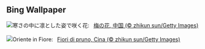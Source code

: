 ## Bing Wallpaper
![](https://www.bing.com/th?id=OHR.PlumBlossom_JA-JP3242294823_UHD.jpg&w=1000)寒さの中に凛とした姿で咲く花:&nbsp;&ensp;[梅の花, 中国 (© zhikun sun/Getty Images)](https://www.bing.com/th?id=OHR.PlumBlossom_JA-JP3242294823_UHD.jpg)
<br><br/>
![](https://www.bing.com/th?id=OHR.PlumBlossom_IT-IT9649247802_UHD.jpg&w=1000)Oriente in Fiore:&nbsp;&ensp;[Fiori di pruno, Cina (© zhikun sun/Getty Images)](https://www.bing.com/th?id=OHR.PlumBlossom_IT-IT9649247802_UHD.jpg)
<br><br/>
